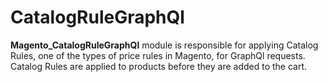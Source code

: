 # CatalogRuleGraphQl

**Magento_CatalogRuleGraphQl** module is responsible for applying Catalog Rules, one of the types of price rules in Magento, for GraphQl requests.
Catalog Rules are applied to products before they are added to the cart.